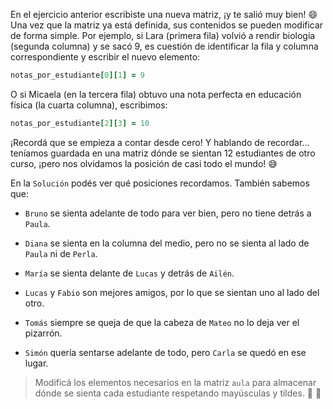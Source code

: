 En el ejercicio anterior escribiste una nueva matriz, ¡y te salió muy bien! :smile: Una vez que la matriz ya está definida, sus contenidos se pueden modificar de forma simple. Por ejemplo, si Lara (primera fila) volvió a rendir biología (segunda columna) y se sacó 9, es cuestión de identificar la fila y columna correspondiente y escribir el nuevo elemento:

```ruby
notas_por_estudiante[0][1] = 9
```

O si Micaela (en la tercera fila) obtuvo una nota perfecta en educación física (la cuarta columna), escribimos:

```ruby
notas_por_estudiante[2][3] = 10
```

¡Recordá que se empieza a contar desde cero! Y hablando de recordar... teníamos guardada en una matriz dónde se sientan  12 estudiantes de otro curso, ¡pero nos olvidamos la posición de casi todo el mundo! :sweat_smile:

En la `Solución` podés ver qué posiciones recordamos. También sabemos que:

* `Bruno` se sienta adelante de todo para ver bien, pero no tiene detrás a `Paula`.

* `Diana` se sienta en la columna del medio, pero no se sienta al lado de `Paula` ni de `Perla`.

* `María` se sienta delante de `Lucas` y detrás de `Ailén`.

* `Lucas` y `Fabio` son mejores amigos, por lo que se sientan uno al lado del otro.

* `Tomás` siempre se queja de que la cabeza de `Mateo` no lo deja ver el pizarrón.

* `Simón` quería sentarse adelante de todo, pero `Carla` se quedó en ese lugar.

> Modificá los elementos necesarios en la matriz `aula` para almacenar dónde se sienta cada estudiante respetando mayúsculas y tildes. :raising_hand: :bow: